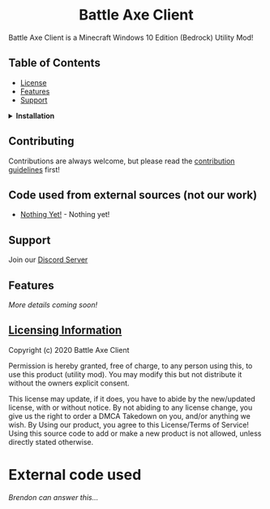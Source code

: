 <h1 align="center">Battle Axe Client</h1>

Battle Axe Client is a Minecraft Windows 10 Edition (Bedrock) Utility Mod!

## Table of Contents
- [License](#licensing-information)
- [Features](#features)
- [Support](#support)

<details><summary><b>Installation</b></summary>

1. Install the pre-requisites:

    [Download the Visual Studio C++ Redistributable](https://aka.ms/vs/16/release/VC_redist.x64.exe)

2. Open and Inject 

    Open the injector, when opened, press the inject button WHILE MC IS OPEN!
    All Done :)

</details>

## Contributing
Contributions are always welcome, but please read the [contribution guidelines](contributing.md) first!

## Code used from external sources (not our work)

- [Nothing Yet!](https://google.com) - Nothing yet!

## Support
Join our [Discord Server](https://discord.gg)
## Features
*More details coming soon!*
## [Licensing Information](https://github.com/BattleAxeClient/battle-axe-releases/blob/master/README.md)

Copyright (c) 2020 Battle Axe Client

Permission is hereby granted, free of charge, to any person using this, to use this product (utility mod). You may modify this but not distribute it without the owners explicit consent.

This license may update, if it does, you have to abide by the new/updated license, with or without notice. By not abiding to any license change, you give us the right to order a DMCA Takedown on you, and/or anything we wish. By Using our product, you agree to this License/Terms of Service!
Using this source code to add or make a new product is not allowed, unless directly stated otherwise.
# External code used

*Brendon can answer this...*
